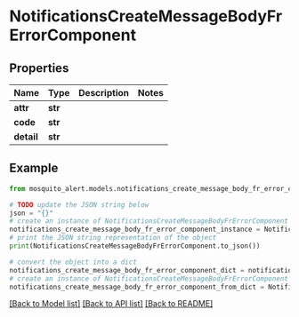 # NotificationsCreateMessageBodyFrErrorComponent


## Properties

Name | Type | Description | Notes
------------ | ------------- | ------------- | -------------
**attr** | **str** |  | 
**code** | **str** |  | 
**detail** | **str** |  | 

## Example

```python
from mosquito_alert.models.notifications_create_message_body_fr_error_component import NotificationsCreateMessageBodyFrErrorComponent

# TODO update the JSON string below
json = "{}"
# create an instance of NotificationsCreateMessageBodyFrErrorComponent from a JSON string
notifications_create_message_body_fr_error_component_instance = NotificationsCreateMessageBodyFrErrorComponent.from_json(json)
# print the JSON string representation of the object
print(NotificationsCreateMessageBodyFrErrorComponent.to_json())

# convert the object into a dict
notifications_create_message_body_fr_error_component_dict = notifications_create_message_body_fr_error_component_instance.to_dict()
# create an instance of NotificationsCreateMessageBodyFrErrorComponent from a dict
notifications_create_message_body_fr_error_component_from_dict = NotificationsCreateMessageBodyFrErrorComponent.from_dict(notifications_create_message_body_fr_error_component_dict)
```
[[Back to Model list]](../README.md#documentation-for-models) [[Back to API list]](../README.md#documentation-for-api-endpoints) [[Back to README]](../README.md)


